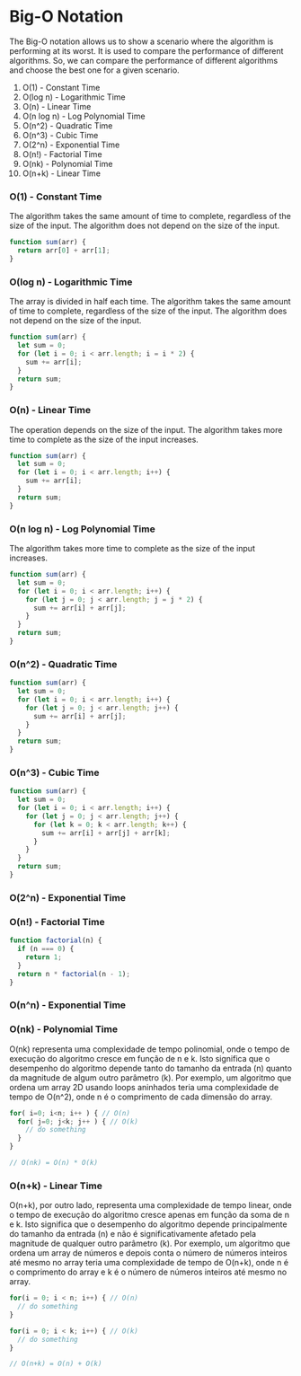 # Big-O Notation

The Big-O notation allows us to show a scenario where the algorithm is performing at its worst. It is used to compare the performance of different algorithms. So, we can compare the performance of different algorithms and choose the best one for a given scenario.

1. O(1) - Constant Time
2. O(log n) - Logarithmic Time
3. O(n) - Linear Time
4. O(n log n) - Log Polynomial Time
5. O(n^2) - Quadratic Time
6. O(n^3) - Cubic Time
7. O(2^n) - Exponential Time
8. O(n!) - Factorial Time
9. O(nk) - Polynomial Time
10. O(n+k) - Linear Time

### O(1) - Constant Time

The algorithm takes the same amount of time to complete, regardless of the size of the input. The algorithm does not depend on the size of the input.

```js
function sum(arr) {
  return arr[0] + arr[1];
}
```

### O(log n) - Logarithmic Time

The array is divided in half each time. The algorithm takes the same amount of time to complete, regardless of the size of the input. The algorithm does not depend on the size of the input.

```js
function sum(arr) {
  let sum = 0;
  for (let i = 0; i < arr.length; i = i * 2) {
    sum += arr[i];
  }
  return sum;
}
```

### O(n) - Linear Time

The operation depends on the size of the input. The algorithm takes more time to complete as the size of the input increases.

```js
function sum(arr) {
  let sum = 0;
  for (let i = 0; i < arr.length; i++) {
    sum += arr[i];
  }
  return sum;
}
```

### O(n log n) - Log Polynomial Time

The algorithm takes more time to complete as the size of the input increases.

```js
function sum(arr) {
  let sum = 0;
  for (let i = 0; i < arr.length; i++) {
    for (let j = 0; j < arr.length; j = j * 2) {
      sum += arr[i] + arr[j];
    }
  }
  return sum;
}
```

### O(n^2) - Quadratic Time


```js
function sum(arr) {
  let sum = 0;
  for (let i = 0; i < arr.length; i++) {
    for (let j = 0; j < arr.length; j++) {
      sum += arr[i] + arr[j];
    }
  }
  return sum;
}
```

### O(n^3) - Cubic Time

```js
function sum(arr) {
  let sum = 0;
  for (let i = 0; i < arr.length; i++) {
    for (let j = 0; j < arr.length; j++) {
      for (let k = 0; k < arr.length; k++) {
        sum += arr[i] + arr[j] + arr[k];
      }
    }
  }
  return sum;
}
```

### O(2^n) - Exponential Time


### O(n!) - Factorial Time

```js
function factorial(n) {
  if (n === 0) {
    return 1;
  }
  return n * factorial(n - 1);
}
```

### O(n^n) - Exponential Time


### O(nk) - Polynomial Time

O(nk) representa uma complexidade de tempo polinomial, onde o tempo de execução do algoritmo cresce em função de n e k. Isto significa que o desempenho do algoritmo depende tanto do tamanho da entrada (n) quanto da magnitude de algum outro parâmetro (k). Por exemplo, um algoritmo que ordena um array 2D usando loops aninhados teria uma complexidade de tempo de O(n^2), onde n é o comprimento de cada dimensão do array.

```js
for( i=0; i<n; i++ ) { // O(n)
  for( j=0; j<k; j++ ) { // O(k)
    // do something
  }
}

// O(nk) = O(n) * O(k)
```

### O(n+k) - Linear Time

O(n+k), por outro lado, representa uma complexidade de tempo linear, onde o tempo de execução do algoritmo cresce apenas em função da soma de n e k. Isto significa que o desempenho do algoritmo depende principalmente do tamanho da entrada (n) e não é significativamente afetado pela magnitude de qualquer outro parâmetro (k). Por exemplo, um algoritmo que ordena um array de números e depois conta o número de números inteiros até mesmo no array teria uma complexidade de tempo de O(n+k), onde n é o comprimento do array e k é o número de números inteiros até mesmo no array.

```js
for(i = 0; i < n; i++) { // O(n)
  // do something
}

for(i = 0; i < k; i++) { // O(k)
  // do something
}

// O(n+k) = O(n) + O(k)
```
